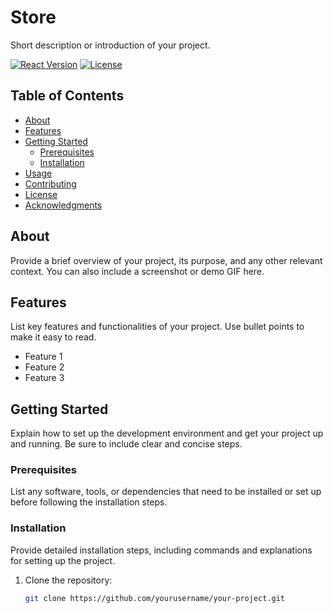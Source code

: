# Store

Short description or introduction of your project.

[![React Version](https://img.shields.io/badge/React-v17.0.2-blue.svg)](https://reactjs.org/)
[![License](https://img.shields.io/badge/License-MIT-yellow.svg)](LICENSE)

## Table of Contents

- [About](#about)
- [Features](#features)
- [Getting Started](#getting-started)
  - [Prerequisites](#prerequisites)
  - [Installation](#installation)
- [Usage](#usage)
- [Contributing](#contributing)
- [License](#license)
- [Acknowledgments](#acknowledgments)

## About

Provide a brief overview of your project, its purpose, and any other relevant context. You can also include a screenshot or demo GIF here.

## Features

List key features and functionalities of your project. Use bullet points to make it easy to read.

- Feature 1
- Feature 2
- Feature 3

## Getting Started

Explain how to set up the development environment and get your project up and running. Be sure to include clear and concise steps.

### Prerequisites

List any software, tools, or dependencies that need to be installed or set up before following the installation steps.

### Installation

Provide detailed installation steps, including commands and explanations for setting up the project.

1. Clone the repository:

   ```bash
   git clone https://github.com/yourusername/your-project.git
 
